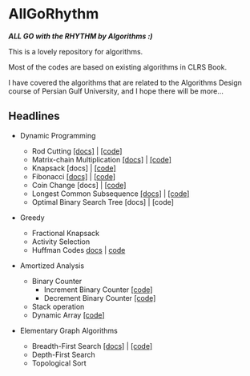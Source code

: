 # AllGoRhythm
***ALL GO with the RHYTHM by Algorithms :)***

This is a lovely repository for algorithms.

Most of the codes are based on existing algorithms in CLRS Book.

I have covered the algorithms that are related to the Algorithms Design course of Persian Gulf University, and I hope there will be more...

## Headlines

- Dynamic Programming
  - Rod Cutting [[docs]](docs/rodCutting.md) | [[code]](src/dynamicProgarmming/rodcut)
  - Matrix-chain Multiplication [[docs]](docs/matrixChain.md) | [[code]](src/dynamicProgarmming/matrixchain) 
  - Knapsack [docs] | [[code]](src/dynamicProgarmming/knapsack)
  - Fibonacci [[docs]](docs/fibonacci.md) | [[code]](src/dynamicProgarmming/fibonacci)
  - Coin Change [docs] | [[code]](src/dynamicProgarmming/coinchange)
  - Longest Common Subsequence [[docs]](docs/longestCommonSubsequence.md) | [[code]](src/dynamicProgarmming/longestcommonsubsequence)
  - Optimal Binary Search Tree [docs] | [code]


- Greedy
  - Fractional Knapsack
  - Activity Selection
  - Huffman Codes [docs](docs/huffman.md) | [code](src/greedy/HuffmanCoding.java)
  

- Amortized Analysis 
  - Binary Counter
    - Increment Binary Counter [[code]](src/amortizedAnalysis/binarycounter/IncrementBinaryCounter.java)
    - Decrement Binary Counter [[code]](src/amortizedAnalysis/binarycounter/DecrementBinaryCounter.java)
  - Stack operation
  - Dynamic Array [[code]](src/amortizedAnalysis/DynamicArray.java)
  

- Elementary Graph Algorithms
  - Breadth-First Search [[docs]](docs/bfs.md) | [[code]](src/elementaryGraphAlgoithms/breadthfirstsearch/BreadthFirstSearch.java)
  - Depth-First Search
  - Topological Sort